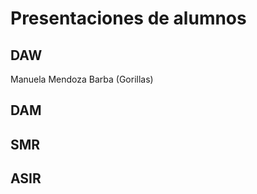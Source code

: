 # Presentaciones de alumnos

## DAW
<!-- Añade aquí tu nombre si estás en DAW -->
Manuela Mendoza Barba (Gorillas)

## DAM
<!-- Añade aquí tu nombre si estás en DAM -->

## SMR
<!-- Añade aquí tu nombre si estás en SMR -->

## ASIR
<!-- Añade aquí tu nombre si estás en ASIR -->
